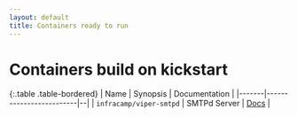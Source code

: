 ```yaml
---
layout: default
title: Containers ready to run
---
```


# Containers build on kickstart

{:.table .table-bordered}
| Name | Synopsis | Documentation |
|-------|-------------------------|--|
| `infracamp/viper-smtpd` | SMTPd Server | [Docs](https://github.com/infracamp/viper-smtpd) |